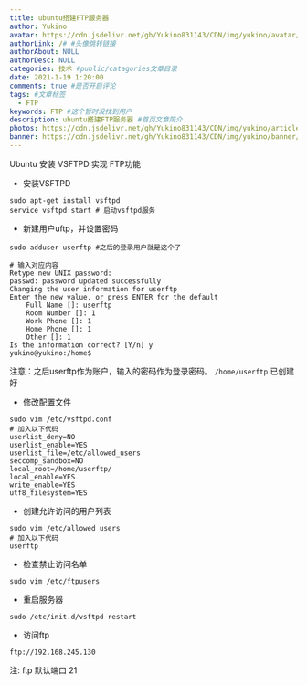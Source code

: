 ```yaml
---
title: ubuntu搭建FTP服务器
author: Yukino
avatar: https://cdn.jsdelivr.net/gh/Yukino831143/CDN/img/yukino/avatar/a26.ico #头像地址
authorLink: /# #头像跳转链接
authorAbout: NULL
authorDesc: NULL
categories: 技术 #public/catagories文章目录
date: 2021-1-19 1:20:00
comments: true #是否开启评论
tags: #文章标签
  - FTP
keywords: FTP #这个暂时没找到用户
description: ubuntu搭建FTP服务器 #首页文章简介
photos: https://cdn.jsdelivr.net/gh/Yukino831143/CDN/img/yukino/article_cover/ #首页的文章的封面图
banner: https://cdn.jsdelivr.net/gh/Yukino831143/CDN/img/yukino/banner/1.jpg #文章详情页的banner
---
```

Ubuntu 安装 VSFTPD 实现 FTP功能

- 安装VSFTPD

```shell
sudo apt-get install vsftpd
service vsftpd start # 启动vsftpd服务
```

- 新建用户uftp，并设置密码

```shell
sudo adduser userftp #之后的登录用户就是这个了
```

```shell
# 输入对应内容
Retype new UNIX password:
passwd: password updated successfully
Changing the user information for userftp
Enter the new value, or press ENTER for the default
	Full Name []: userftp 
	Room Number []: 1
	Work Phone []: 1
	Home Phone []: 1
	Other []: 1
Is the information correct? [Y/n] y
yukino@yukino:/home$
```
注意：之后userftp作为账户，输入的密码作为登录密码。
`/home/userftp` 已创建好

- 修改配置文件

```shell
sudo vim /etc/vsftpd.conf
# 加入以下代码
userlist_deny=NO
userlist_enable=YES
userlist_file=/etc/allowed_users
seccomp_sandbox=NO
local_root=/home/userftp/
local_enable=YES
write_enable=YES
utf8_filesystem=YES
```

- 创建允许访问的用户列表

```shell
sudo vim /etc/allowed_users
# 加入以下代码
userftp
```

- 检查禁止访问名单

```shell
sudo vim /etc/ftpusers
```

- 重启服务器

```shell
sudo /etc/init.d/vsftpd restart
```

- 访问ftp

```shell
ftp://192.168.245.130
```

注: ftp 默认端口 21